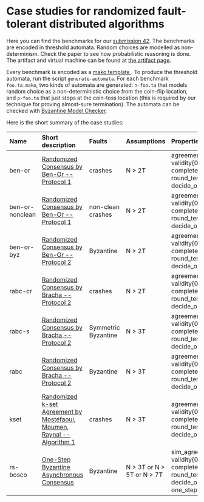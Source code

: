 Case studies for randomized fault-tolerant distributed algorithms
=========================

Here you can find the benchmarks for our [submission
42](https://hal.inria.fr/hal-01925533).
The benchmarks are encoded in threshold automata. Random choices are modelled
as non-determinism. Check the paper to see how probabilistic reasoning is done.
The artifact and virtual machine can be found at [the artifact page](https://forsyte.at/software/bymc/artifact42/).

Every benchmark is encoded as a [mako template ](https://makotemplates.org/).
To produce the threshold automata, run the script `generate-automata`.  For
each benchmark `foo.ta.mako`, two kinds of automata are generated: `n-foo.ta`
that models random choice as a non-deterministic choice from the coin-flip
location, and `p-foo.ta` that just stops at the coin-toss location (this is
required by our technique for proving almost-sure termination). The automata
can be checked with [Byzantine Model Checker](https://forsyte.at/software/bymc).


Here is the short summary of the case studies:

 Name      | Short description      | Faults | Assumptions | Properties
 :---------|:-----------------------|:-------|:------------|:--------------
 ben-or | [Randomized Consensus by Ben-Or -- Protocol 1](https://dl.acm.org/citation.cfm?id=806707) | crashes    | N > 2T | agreement{0,1}, validity{0,1}, completeness{0,1}, round_term, decide_or_flip
 ben-or-nonclean | [Randomized Consensus by Ben-Or -- Protocol 1](https://dl.acm.org/citation.cfm?id=806707) | non-clean crashes    | N > 2T | agreement{0,1}, validity{0,1}, completeness{0,1}, round_term, decide_or_flip
 ben-or-byz | [Randomized Consensus by Ben-Or -- Protocol 2](https://dl.acm.org/citation.cfm?id=806707) | Byzantine    | N > 2T | agreement{0,1}, validity{0,1}, completeness{0,1}, round_term, decide_or_flip
 rabc-cr | [Randomized Consensus by Bracha -- Protocol 2](https://core.ac.uk/download/pdf/82523202.pdf) | crashes    | N > 2T | agreement{0,1}, validity{0,1}, completeness{0,1}, round_term, decide_or_flip
 rabc-s | [Randomized Consensus by Bracha -- Protocol 2](https://core.ac.uk/download/pdf/82523202.pdf) | Symmetric Byzantine    | N > 3T | agreement{0,1}, validity{0,1}, completeness{0,1}, round_term, decide_or_flip
 rabc | [Randomized Consensus by Bracha -- Protocol 2](https://core.ac.uk/download/pdf/82523202.pdf) | Byzantine    | N > 3T | agreement{0,1}, validity{0,1}, completeness{0,1}, round_term, decide_or_flip
 kset | [Randomized k-set Agreement by Mostéfaoui, Moumen, Raynal -- Algorithm 1](https://www.researchgate.net/profile/Achour_Mostefaoui2/publication/315635158_Randomized_k_-set_agreement_in_crash-prone_and_Byzantine_asynchronous_systems/links/59aead320f7e9bdd11628394/Randomized-k-set-agreement-in-crash-prone-and-Byzantine-asynchronous-systems.pdf) | crashes    | N > 3T | agreement2, validity{02,01,12}, completeness{0,1,2}, round_term, decide_or_flip
 rs-bosco | [One-Step Byzantine Asynchronous Consensus](http://link.springer.com/chapter/10.1007/978-3-540-87779-0_30) | Byzantine    | N > 3T or N > 5T or N > 7T | sim_agreement, validity{0,1}, completeness{0,1}, round_term, decide_or_flip, one_step{0, 1}



